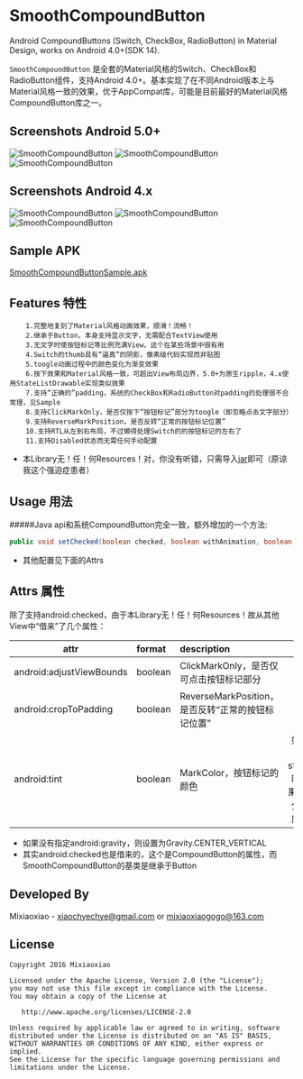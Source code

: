 SmoothCompoundButton
===============

Android CompoundButtons (Switch, CheckBox, RadioButton) in Material Design, works on Android 4.0+(SDK 14).

`SmoothCompoundButton` 是全套的Material风格的Switch、CheckBox和RadioButton组件，支持Android 4.0+。基本实现了在不同Android版本上与Material风格一致的效果，优于AppCompat库，可能是目前最好的Material风格CompoundButton库之一。

Screenshots Android 5.0+
-----

![SmoothCompoundButton](https://raw.github.com/Mixiaoxiao/SmoothCompoundButton/master/Screenshots/GIF-switch_5+.gif)
![SmoothCompoundButton](https://raw.github.com/Mixiaoxiao/SmoothCompoundButton/master/Screenshots/GIF-checkbox_5+.gif)
![SmoothCompoundButton](https://raw.github.com/Mixiaoxiao/SmoothCompoundButton/master/Screenshots/GIF-radiobutton_5+.gif)

Screenshots Android 4.x
-----

![SmoothCompoundButton](https://raw.github.com/Mixiaoxiao/SmoothCompoundButton/master/Screenshots/GIF-switch_4x.gif)
![SmoothCompoundButton](https://raw.github.com/Mixiaoxiao/SmoothCompoundButton/master/Screenshots/GIF-checkbox_4x.gif)
![SmoothCompoundButton](https://raw.github.com/Mixiaoxiao/SmoothCompoundButton/master/Screenshots/GIF-radiobutton_4x.gif)

Sample APK
-----

[SmoothCompoundButtonSample.apk](https://raw.github.com/Mixiaoxiao/SmoothCompoundButton/master/SmoothCompoundButtonSample.apk)


Features 特性
-----

		1.完整地复刻了Material风格动画效果，顺滑！流畅！
		2.继承于Button，本身支持显示文字，无需配合TextView使用
		3.无文字时使按钮标记等比例充满View，这个在某些场景中很有用
		4.Switch的thumb具有“逼真”的阴影，像素级代码实现而非贴图
		5.toogle动画过程中的颜色变化为渐变效果
		6.按下效果和Material风格一致，可超出View布局边界，5.0+为原生ripple，4.x使用StateListDrawable实现类似效果
		7.支持“正确的”padding，系统的CheckBox和RadioButton对padding的处理很不合常理，见Sample
		8.支持ClickMarkOnly，是否仅按下“按钮标记”部分为toogle（即忽略点击文字部分）
		9.支持ReverseMarkPosition，是否反转“正常的按钮标记位置”
		10.支持RTL从左到右布局，不过懒得处理Switch的的按钮标记的左右了
		11.支持Disabled状态而无需任何手动配置

* 本Library无！任！何Resources！对，你没有听错，只需导入[jar](https://raw.github.com/Mixiaoxiao/SmoothCompoundButton/master/smoothcompoundbuttonlibrary.jar)即可（原谅我这个强迫症患者）


Usage 用法
-----

#####Java api和系统CompoundButton完全一致，额外增加的一个方法:

```java
public void setChecked(boolean checked, boolean withAnimation, boolean notifyOnCheckedChangeListener) 
```

* 其他配置见下面的Attrs


Attrs 属性
--------

除了支持android:checked，由于本Library无！任！何Resources！故从其他View中“借来”了几个属性：

|attr|format|description|notice|
|---|:---|:---|:---:|
|android:adjustViewBounds|boolean|ClickMarkOnly，是否仅可点击按钮标记部分|无|
|android:cropToPadding|boolean|ReverseMarkPosition，是否反转“正常的按钮标记位置”|无|
|android:tint|boolean|MarkColor，按钮标记的颜色|如果是单个颜色则取为state_checked时的颜色，如果是selector会分别取两种对应状态的颜色|

* 如果没有指定android:gravity，则设置为Gravity.CENTER_VERTICAL
* 其实android:checked也是借来的，这个是CompoundButton的属性，而SmoothCompoundButton的基类是继承于Button



Developed By
------------

Mixiaoxiao - <xiaochyechye@gmail.com> or <mixiaoxiaogogo@163.com>



License
-----------

    Copyright 2016 Mixiaoxiao

    Licensed under the Apache License, Version 2.0 (the "License");
    you may not use this file except in compliance with the License.
    You may obtain a copy of the License at

       http://www.apache.org/licenses/LICENSE-2.0

    Unless required by applicable law or agreed to in writing, software
    distributed under the License is distributed on an "AS IS" BASIS,
    WITHOUT WARRANTIES OR CONDITIONS OF ANY KIND, either express or implied.
    See the License for the specific language governing permissions and
    limitations under the License.
